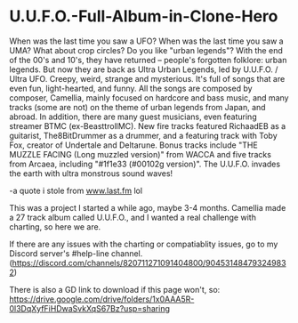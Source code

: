# U.U.F.O.-Full-Album-in-Clone-Hero
When was the last time you saw a UFO?
When was the last time you saw a UMA?
What about crop circles?
Do you like "urban legends"?
With the end of the 00's and 10's, they have returned – people's forgotten folklore: urban legends. But now they are back as Ultra Urban Legends, led by U.U.F.O. / Ultra UFO.
Creepy, weird, strange and mysterious. It's full of songs that are even fun, light-hearted, and funny.
All the songs are composed by composer, Camellia, mainly focused on hardcore and bass music, and many tracks (some are not) on the theme of urban legends from Japan, and abroad.
In addition, there are many guest musicians, even featuring streamer BTMC (ex-BeasttrollMC). New fire tracks featured RichaadEB as a guitarist, The8BitDrummer as a drummer, and a featuring track with Toby Fox, creator of Undertale and Deltarune.
Bonus tracks include "THE MUZZLE FACING (Long muzzled version)" from WACCA and five tracks from Arcaea, including "#1f1e33 (#00102g version)".
The U.U.F.O. invades the earth with ultra monstrous sound waves!

-a quote i stole from www.last.fm lol

This was a project I started a while ago, maybe 3-4 months. Camellia made a 27 track album called U.U.F.O., and I wanted a real challenge with charting, so here we are.

If there are any issues with the charting or compatiablity issues, go to my Discord server's #help-line channel. (https://discord.com/channels/820711271091404800/904531484793249832)

There is also a GD link to download if this page won't, so: https://drive.google.com/drive/folders/1x0AAA5R-0l3DqXyfFiHDwaSvkXqS67Bz?usp=sharing
